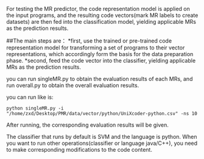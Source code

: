 For testing the MR predictor, the code representation model is applied on the input programs, 
and the resulting code vectors(mark MR labels to create datasets) are then fed into the classification model, yielding applicable MRs as the prediction results.

##The main steps are：
*first, use the trained or pre-trained code representation model for transforming a set of programs to their vector representations, 
which accordingly form the basis for the data preparation phase. 
*second, feed the code vector into the classifier, yielding applicable MRs as the prediction results.

you can run singleMR.py to obtain the evaluation results of each MRs, and run overall.py to obtain the overall evaluation results.

you can run like is:

	python singleMR.py -i "/home/zxd/Desktop/PMR/data/vector/python/UniXcoder-python.csv" -ns 10 

After running, the corresponding evaluation results will be given.

The classifier that runs by default is SVM and the language is python. 
When you want to run other operations(classifier or language java/C++), you need to make corresponding modifications to the code content.
